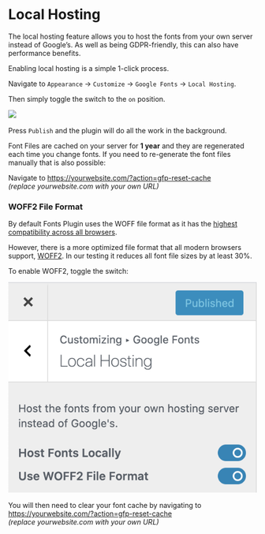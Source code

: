 # Local Hosting

The local hosting feature allows you to host the fonts from your own server instead of Google’s. As well as being GDPR-friendly, this can also have performance benefits.

Enabling local hosting is a simple 1-click process.

Navigate to `Appearance` → `Customize` → `Google Fonts` → `Local Hosting`.

Then simply toggle the switch to the `on` position.

![](https://fontsplugin.com/wp-content/uploads/2019/04/local-hosting.png)

Press `Publish` and the plugin will do all the work in the background.

Font Files are cached on your server for **1 year** and they are regenerated each time you change fonts. If you need to re-generate the font files manually that is also possible: 

Navigate to https://yourwebsite.com/?action=gfp-reset-cache  
_\(replace yourwebsite.com with your own URL\)_

### WOFF2 File Format

By default Fonts Plugin uses the WOFF file format as it has the [highest compatibility across all browsers](https://caniuse.com/#search=woff). 

However, there is a more optimized file format that all modern browsers support, [WOFF2](https://caniuse.com/woff2). In our testing it reduces all font file sizes by at least 30%.

To enable WOFF2, toggle the switch:

![](../.gitbook/assets/image%20%2812%29.png)

You will then need to clear your font cache by navigating to https://yourwebsite.com/?action=gfp-reset-cache  
_\(replace yourwebsite.com with your own URL\)_

